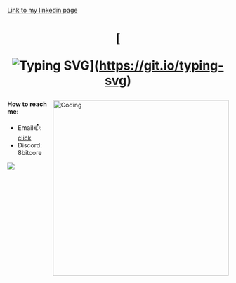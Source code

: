 
[Link to my linkedin page](https://www.linkedin.com/in/aliaksandr-makaranka)

<h1 align="center">[
  
  ![Typing SVG](https://readme-typing-svg.herokuapp.com?font=Fira+Code&pause=1000&color=4700F7&background=6566D400&width=670&lines=Hi+there%2C+I'm+Java+developer+and+software+tester.+)](https://git.io/typing-svg)

</h1>

<img align="right" alt="Coding" width="400" src="https://expertnov.ru/800/600/http/c.tenor.com/X8854xxuQ_EAAAAd/destroy-code-mad.gif">


<h4>How to reach me:</h4>

- Email📫: [click](mailto:aliaksandrmakaranka@gmail.com)
- Discord: 8bitcore

<p align="left">
</p>

![](https://komarev.com/ghpvc/?username=AliaksandrMakaranka)
